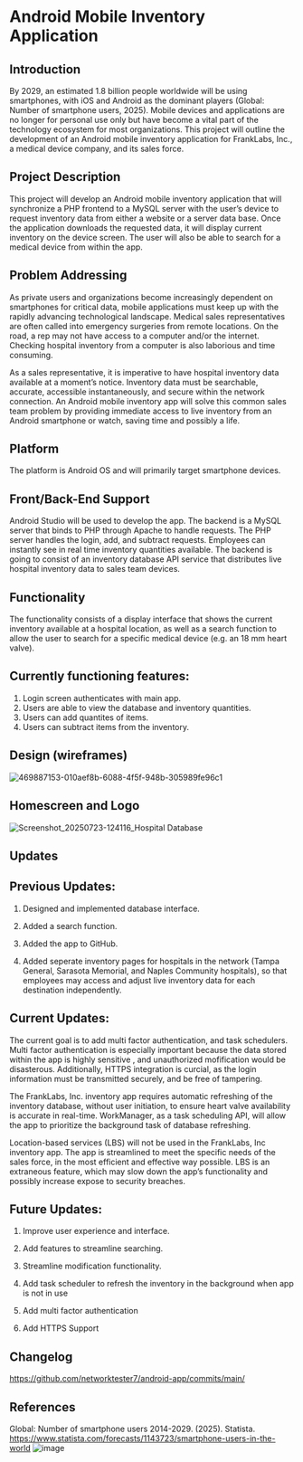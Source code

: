 # Android Mobile Inventory Application





## Introduction
By 2029, an estimated 1.8 billion people worldwide will be using smartphones, with iOS and Android as the dominant players (Global: Number of smartphone users, 2025). Mobile devices and applications are no longer for personal use only but have become a vital part of the technology ecosystem for most organizations. This project will outline the development of an Android mobile inventory application for FrankLabs, Inc., a medical device company, and its sales force. 

## Project Description
This project will develop an Android mobile inventory application that will synchronize a PHP frontend to a MySQL server with the user’s device to request inventory data from either a website or a server data base. Once the application downloads the requested data, it will display current inventory on the device screen. The user will also be able to search for a medical device from within the app.

## Problem Addressing
As private users and organizations become increasingly dependent on smartphones for critical data, mobile applications must keep up with the rapidly advancing technological landscape. Medical sales representatives are often called into emergency surgeries from remote locations. On the road, a rep may not have access to a computer and/or the internet. Checking hospital inventory from a computer is also laborious and time consuming. 

As a sales representative, it is imperative to have hospital inventory data available at a moment’s notice. Inventory data must be searchable, accurate, accessible instantaneously, and secure within the network connection. An Android mobile inventory app will solve this common sales team problem by providing immediate access to live inventory from an Android smartphone or watch, saving time and possibly a life. 

## Platform
The platform is Android OS and will primarily target smartphone devices.

## Front/Back-End Support
Android Studio will be used to develop the app. The backend is a MySQL server that binds to PHP through Apache to handle requests. The PHP server handles the login, add, and subtract requests. Employees can instantly see in real time inventory quantities available. The backend is going to consist of an inventory database API service that distributes live hospital inventory data to sales team devices.


## Functionality
The functionality consists of a display interface that shows the current inventory available at a hospital location, as well as a search function to allow the user to search for a specific medical device (e.g. an 18 mm heart valve).

## Currently functioning features:
1. Login screen authenticates with main app.
2. Users are able to view the database and inventory quantities.
3. Users can add quantites of items.
4. Users can subtract items from the inventory. 

## Design (wireframes)

![469887153-010aef8b-6088-4f5f-948b-305989fe96c1](https://github.com/user-attachments/assets/098d1652-52f4-4435-97c7-9dc5ee234b29)

## Homescreen and Logo

![Screenshot_20250723-124116_Hospital Database](https://github.com/user-attachments/assets/bc4e8b6a-0824-4984-b009-6d33f26b53b0)

## Updates

## **Previous Updates:**

1. Designed and implemented database interface.

2. Added a search function.
3. Added the app to GitHub. 
4. Added seperate inventory pages for hospitals in the network (Tampa General, Sarasota Memorial, and Naples Community hospitals), so that employees may access and adjust live inventory data for each destination independently.

## **Current Updates:**

The current goal is to add multi factor authentication, and task schedulers. Multi factor authentication is especially important because the data stored within the app is highly sensitive , and unauthorized mofification would be disasterous. Additionally, HTTPS integration is curcial, as the login information must be transmitted securely, and be free of tampering. 

The FrankLabs, Inc. inventory app requires automatic refreshing of the inventory database, without user initiation, to ensure heart valve availability is accurate in real-time. WorkManager, as a task scheduling API, will allow the app to prioritize the background task of database refreshing. 

Location-based services (LBS) will not be used in the FrankLabs, Inc inventory app. The app is streamlined to meet the specific needs of the sales force, in the most efficient and effective way possible. LBS is an extraneous feature, which may slow down the app’s functionality and possibly increase expose to security breaches. 
 

## **Future Updates:**

1. Improve user experience and interface.

2. Add features to streamline searching. 

3. Streamline modification functionality.

4. Add task scheduler to refresh the inventory in the background when app is not in use

5. Add multi factor authentication

6. Add HTTPS Support

## Changelog

https://github.com/networktester7/android-app/commits/main/


## References


Global: Number of smartphone users 2014-2029. (2025). Statista. 
https://www.statista.com/forecasts/1143723/smartphone-users-in-the-world
![image](https://github.com/user-attachments/assets/5855bd68-75bf-4206-ad73-4023093fdf99)

